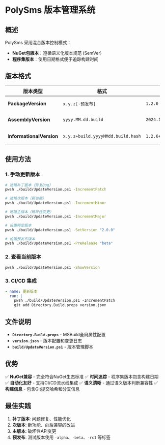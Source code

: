 # PolySms 版本管理系统

## 概述

PolySms 采用混合版本控制模式：
- **NuGet包版本**：遵循语义化版本规范 (SemVer)
- **程序集版本**：使用日期格式便于追踪构建时间

## 版本格式

| 版本类型 | 格式 | 示例 | 用途 |
|----------|------|------|------|
| **PackageVersion** | `x.y.z[-预发布]` | `1.2.0` | NuGet包发布 |
| **AssemblyVersion** | `yyyy.MM.dd.build` | `2024.12.26.0` | 程序集标识 |
| **InformationalVersion** | `x.y.z+build.yyyyMMdd.build.hash` | `1.2.0+build.20241226.0.abc1234` | 完整构建信息 |

## 使用方法

### 1. 手动更新版本
```bash
# 递增补丁版本（修复Bug）
pwsh ./build/UpdateVersion.ps1 -IncrementPatch

# 递增次版本（新功能）
pwsh ./build/UpdateVersion.ps1 -IncrementMinor

# 递增主版本（破坏性变更）
pwsh ./build/UpdateVersion.ps1 -IncrementMajor

# 设置特定版本
pwsh ./build/UpdateVersion.ps1 -SetVersion "2.0.0"

# 设置预发布版本
pwsh ./build/UpdateVersion.ps1 -PreRelease "beta"
```

### 2. 查看当前版本
```bash
pwsh ./build/UpdateVersion.ps1 -ShowVersion
```

### 3. CI/CD 集成
```yaml
- name: 更新版本
  run: |
    pwsh ./build/UpdateVersion.ps1 -IncrementPatch
    git add Directory.Build.props version.json
```

## 文件说明

- **`Directory.Build.props`** - MSBuild全局属性配置
- **`version.json`** - 版本配置和变更日志
- **`build/UpdateVersion.ps1`** - 版本管理脚本

## 优势

✅ **NuGet兼容** - 完全符合NuGet生态标准
✅ **时间追踪** - 程序集版本包含构建日期
✅ **自动化友好** - 支持CI/CD流水线集成
✅ **语义清晰** - 通过语义版本判断兼容性
✅ **构建信息** - 包含Git提交哈希和分支信息

## 最佳实践

1. **补丁版本**: 问题修复、性能优化
2. **次版本**: 新功能、向后兼容的改进
3. **主版本**: 破坏性API变更
4. **预发布**: 测试版本使用 `-alpha`、`-beta`、`-rc1` 等标签